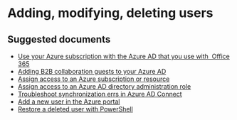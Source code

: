 <properties
	pageTitle="Adding, modifying, deleting users"
	description="Azure Active Directory case submission self help"
	service="microsoft.aad"
	resource="Microsoft_AAD_IAM"
	authors="curtand"
	displayOrder=""
	selfHelpType="generic"
	supportTopicIds="32045780"
	resourceTags=""
	productPesIds="14785"
	cloudEnvironments="public"
/>

# Adding, modifying, deleting users

## **Suggested documents**
* [Use your Azure subscription with the Azure AD that you use with  Office 365](https://docs.microsoft.com/azure/billing/billing-subscription-transfer)
* [Adding B2B collaboration guests to your Azure AD](https://docs.microsoft.com/azure/active-directory/active-directory-b2b-admin-add-users)
* [Assign access to an Azure subscription or resource](https://docs.microsoft.com/azure/active-directory/role-based-access-control-configure)
* [Assign access to an Azure AD directory administration role](https://docs.microsoft.com/azure/active-directory/active-directory-assign-admin-roles)
* [Troubleshoot synchronization errs in Azure AD Connect](https://docs.microsoft.com/azure/active-directory/connect/active-directory-aadconnect-troubleshoot-sync-errors)
* [Add a new user in the Azure portal](https://docs.microsoft.com/azure/active-directory/active-directory-users-create-azure-portal)
* [Restore a deleted user with PowerShell](https://docs.microsoft.com/powershell/msonline/v1/restore-msoluser)


